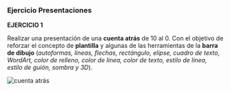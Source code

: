 ### Ejercicio  Presentaciones

**EJERCICIO 1**

Realizar una presentación de una  **cuenta atrás**  de 10 al 0. Con el objetivo de reforzar el concepto de  **plantilla** y algunas de las herramientas de la  **barra de dibujo**  (_autoformas, lineas, flechas, rectángulo, elipse, cuadro de texto, WordArt, color de relleno, color de linea, color de texto, estilo de linea, estilo de guión, sombra y 3D_).

![cuenta atrás](https://www.opcionweb.com/datopcnweb/uploads/2007/02/cuenta_atras.gif)
<!--stackedit_data:
eyJoaXN0b3J5IjpbLTE0OTUzOTc4MjYsLTEzMTk3NTQ5MDAsLT
U5MjAyNjAyNV19
-->